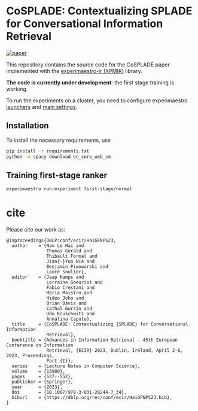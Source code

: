 # CoSPLADE: Contextualizing SPLADE for Conversational Information Retrieval

[![paper](https://img.shields.io/badge/arxiv-arXiv%3A2107.05720-brightgreen)](https://arxiv.org/abs/2301.04413)

This repository contains the source code for the CoSPLADE paper implemented with the [experimaestro-ir (XPMIR)](https://github.com/experimaestro/experimaestro-ir) library.

**The code is currently under development**: the first stage training is working.

To run the experiments on a cluster, you need to configure experimaestro [launchers](https://experimaestro-python.readthedocs.io/en/latest/launchers/) and [main settings](https://experimaestro-python.readthedocs.io/en/latest/configuration/).

## Installation

To install the necessary requirements, use

```sh
pip install -r requirements.txt
python -m spacy download en_core_web_sm
```

## Training first-stage ranker

```sh
experimaestro run-experiment first-stage/normal
```


# cite

Please cite our work as:

```
@inproceedings{DBLP:conf/ecir/HaiGFNPS23,
  author    = {Nam Le Hai and
               Thomas Gerald and
               Thibault Formal and
               Jian{-}Yun Nie and
               Benjamin Piwowarski and
               Laure Soulier},
  editor    = {Jaap Kamps and
               Lorraine Goeuriot and
               Fabio Crestani and
               Maria Maistro and
               Hideo Joho and
               Brian Davis and
               Cathal Gurrin and
               Udo Kruschwitz and
               Annalina Caputo},
  title     = {CoSPLADE: Contextualizing {SPLADE} for Conversational Information
               Retrieval},
  booktitle = {Advances in Information Retrieval - 45th European Conference on Information
               Retrieval, {ECIR} 2023, Dublin, Ireland, April 2-6, 2023, Proceedings,
               Part {I}},
  series    = {Lecture Notes in Computer Science},
  volume    = {13980},
  pages     = {537--552},
  publisher = {Springer},
  year      = {2023},
  doi       = {10.1007/978-3-031-28244-7_34},
  biburl    = {https://dblp.org/rec/conf/ecir/HaiGFNPS23.bib},
}
```

